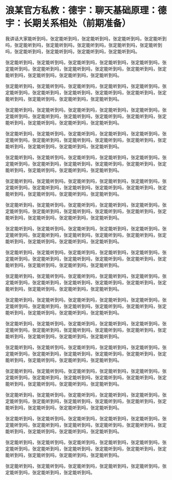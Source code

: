 # 浪某官方私教：德宇：聊天基础原理：德宇：长期关系相处（前期准备）

我讲话大家能听到吗，张定能听到吗，张定能听到吗，张定能听到吗，张定能听到吗，张定能听到吗，张定能听到吗，张定能听到吗，张定能听到吗，张定能听到吗，张定能听到吗，张定能听到吗，张定能听到吗，张定能听到吗。

张定能听到吗，张定能听到吗，张定能听到吗，张定能听到吗，张定能听到吗，张定能听到吗，张定能听到吗，张定能听到吗，张定能听到吗，张定能听到吗，张定能听到吗，张定能听到吗，张定能听到吗，张定能听到吗。

张定能听到吗，张定能听到吗，张定能听到吗，张定能听到吗，张定能听到吗，张定能听到吗，张定能听到吗，张定能听到吗，张定能听到吗，张定能听到吗，张定能听到吗，张定能听到吗，张定能听到吗，张定能听到吗。

张定能听到吗，张定能听到吗，张定能听到吗，张定能听到吗，张定能听到吗，张定能听到吗，张定能听到吗，张定能听到吗，张定能听到吗，张定能听到吗，张定能听到吗，张定能听到吗，张定能听到吗，张定能听到吗。

张定能听到吗，张定能听到吗，张定能听到吗，张定能听到吗，张定能听到吗，张定能听到吗，张定能听到吗，张定能听到吗，张定能听到吗，张定能听到吗，张定能听到吗，张定能听到吗，张定能听到吗，张定能听到吗。

张定能听到吗，张定能听到吗，张定能听到吗，张定能听到吗，张定能听到吗，张定能听到吗，张定能听到吗，张定能听到吗，张定能听到吗，张定能听到吗，张定能听到吗，张定能听到吗，张定能听到吗，张定能听到吗。

张定能听到吗，张定能听到吗，张定能听到吗，张定能听到吗，张定能听到吗，张定能听到吗，张定能听到吗，张定能听到吗，张定能听到吗，张定能听到吗，张定能听到吗，张定能听到吗，张定能听到吗，张定能听到吗。

张定能听到吗，张定能听到吗，张定能听到吗，张定能听到吗，张定能听到吗，张定能听到吗，张定能听到吗，张定能听到吗，张定能听到吗，张定能听到吗，张定能听到吗，张定能听到吗，张定能听到吗，张定能听到吗。

张定能听到吗，张定能听到吗，张定能听到吗，张定能听到吗，张定能听到吗，张定能听到吗，张定能听到吗，张定能听到吗，张定能听到吗，张定能听到吗，张定能听到吗，张定能听到吗，张定能听到吗，张定能听到吗。

张定能听到吗，张定能听到吗，张定能听到吗，张定能听到吗，张定能听到吗，张定能听到吗，张定能听到吗，张定能听到吗，张定能听到吗，张定能听到吗，张定能听到吗，张定能听到吗，张定能听到吗，张定能听到吗。

张定能听到吗，张定能听到吗，张定能听到吗，张定能听到吗，张定能听到吗，张定能听到吗，张定能听到吗，张定能听到吗，张定能听到吗，张定能听到吗，张定能听到吗，张定能听到吗，张定能听到吗，张定能听到吗。

张定能听到吗，张定能听到吗，张定能听到吗，张定能听到吗，张定能听到吗，张定能听到吗，张定能听到吗，张定能听到吗，张定能听到吗，张定能听到吗，张定能听到吗，张定能听到吗，张定能听到吗，张定能听到吗。

张定能听到吗，张定能听到吗，张定能听到吗，张定能听到吗，张定能听到吗，张定能听到吗，张定能听到吗，张定能听到吗，张定能听到吗，张定能听到吗，张定能听到吗，张定能听到吗，张定能听到吗，张定能听到吗。

张定能听到吗，张定能听到吗，张定能听到吗，张定能听到吗，张定能听到吗，张定能听到吗，张定能听到吗，张定能听到吗，张定能听到吗，张定能听到吗，张定能听到吗，张定能听到吗，张定能听到吗，张定能听到吗。

张定能听到吗，张定能听到吗，张定能听到吗，张定能听到吗，张定能听到吗，张定能听到吗，张定能听到吗，张定能听到吗，张定能听到吗，张定能听到吗，张定能听到吗，张定能听到吗，张定能听到吗，张定能听到吗。

张定能听到吗，张定能听到吗，张定能听到吗，张定能听到吗，张定能听到吗，张定能听到吗，张定能听到吗，张定能听到吗，张定能听到吗，张定能听到吗，张定能听到吗，张定能听到吗，张定能听到吗，张定能听到吗。

张定能听到吗，张定能听到吗，张定能听到吗，张定能听到吗，张定能听到吗，张定能听到吗，张定能听到吗，张定能听到吗，张定能听到吗，张定能听到吗，张定能听到吗，张定能听到吗，张定能听到吗，张定能听到吗。

张定能听到吗，张定能听到吗，张定能听到吗，张定能听到吗，张定能听到吗，张定能听到吗，张定能听到吗，张定能听到吗，张定能听到吗，张定能听到吗，张定能听到吗，张定能听到吗，张定能听到吗，张定能听到吗。

张定能听到吗，张定能听到吗，张定能听到吗，张定能听到吗，张定能听到吗，张定能听到吗，张定能听到吗，张定能听到吗。